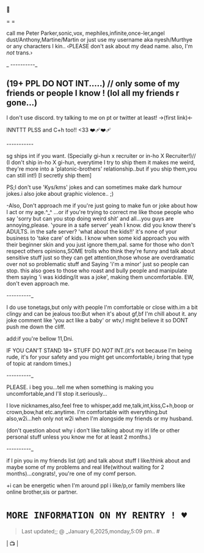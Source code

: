🦈

= =

call me Peter Parker,sonic,vox, mephiles,infinite,once-ler,angel dust/Anthony,Martine/Martin or just use my username aka nyesh/Murthye or any characters I kin.. ‹PLEASE don't ask about my dead name. also, I'm *not* trans.›

_
_-_-_-_-_-_-_-_-_-_-_

(19+ PPL DO **NOT** INT.....) // only some of my friends or people I know ! (lol all my friends r gone...)
-
I don't use discord. try talking to me on pt or twitter at least! →(first link)←

INNTTT PLSS and C+h too!! <33 ❤️‍🩹❤️‍🩹

_-_-_-_-_-_-_-_-_-_-_-_

sg ships int if you want. (Specially gi-hun x recruiter or in-ho X Recruiter!)// (I don't ship in-ho X gi-hun, everytime I try to ship them it makes me weird, they're more into a 'platonic-brothers' relationship..but if you ship them,you can still int!)
[I secretly ship them]

PS;I don't use 'Kys/kms' jokes and can sometimes make dark humour jokes.i also joke about graphic violence.. ;)

-Also, Don't approach me if you're just going to make fun or joke about how I act or my age.^_^
...or if you're trying to correct me like those people who say 'sorry but can you stop doing weird shit' and all...you guys are annoying,please. 'youre in a safe server' yeah I know. did you know there's ADULTS. in the safe server? 'what about the kids!!' it's none of your business to 'take care' of kids. I know when some kid approach you with their beginner skin and you just ignore them,pal. same for those who don't respect others opinions,SOME trolls who think they're funny and talk about sensitive stuff just so they can get attention,those whose are overdramatic over not so problematic stuff and Saying 'i'm a minor' just so people can stop. this also goes to those who roast and bully people and manipulate them saying 'i was kidding/it was a joke', making them uncomfortable. EW, don't even approach me.

_-_-_-_-_-_-_-_-_-_-_

I do use tonetags,but only with people I'm comfortable or close with.im a bit clingy and can be jealous too:But when it's about gf,bf I'm chill about it. any joke comment like 'you act like a baby' or wtv,I might believe it so DONT push me down the cliff.

add:if you're bellow 11,Dni.

IF YOU CAN'T STAND 18+ STUFF DO *NOT* INT.(it's not because I'm being rude, it's for your safety and you might get uncomfortable,i bring that type of topic at random times.)

_-_-_-_-_-_-_-_-_-_-_

PLEASE. i beg you...tell me when something is making you uncomfortable,and I'll stop it.seriously...

I love nicknames,also,feel free to whisper,add me,talk,int,kiss,C+h,boop or crown,bow,hat etc.anytime. I'm comfortable with everything.but also,w2i...heh only not w2i when I'm alongside my friends or my husband.

(don't question about why i don't like talking about my irl life or other personal stuff unless you know me for at least 2 months.)

_-_-_-_-_-_-_-_-_-_-_

if I pin you in my friends list (pt) and talk about stuff I like/think about and maybe some of my problems and real life(without waiting for 2 months)...congrats!, you're one of my comf person.

+i can be energetic when I'm around ppl i like/p,or family members like online brother,sis or partner.

# `MORE INFORMATION ON MY RENTRY ! ♥`

>Last updated;; @ _January 6,2025,monday,5:09 pm.. #

| 📺 |

